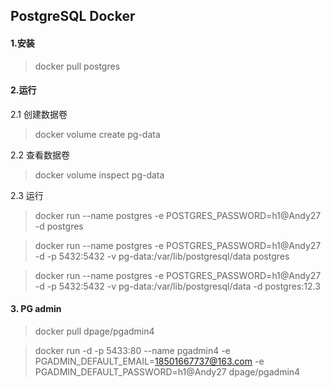 ## PostgreSQL Docker

#### 1.安装
>docker pull postgres

#### 2.运行

2.1 创建数据卷

>docker volume create pg-data

2.2 查看数据卷
>docker volume inspect pg-data

2.3 运行

>docker run --name postgres -e POSTGRES_PASSWORD=h1@Andy27 -d postgres

>docker run --name postgres -e POSTGRES_PASSWORD=h1@Andy27 -d -p 5432:5432 -v pg-data:/var/lib/postgresql/data postgres

>docker run --name postgres -e POSTGRES_PASSWORD=h1@Andy27 -d -p 5432:5432 -v pg-data:/var/lib/postgresql/data -d postgres:12.3

#### 3. PG admin

>docker pull dpage/pgadmin4

>docker run -d -p 5433:80 --name pgadmin4 -e PGADMIN_DEFAULT_EMAIL=18501667737@163.com -e PGADMIN_DEFAULT_PASSWORD=h1@Andy27 dpage/pgadmin4
